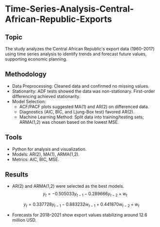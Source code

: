 # Time-Series-Analysis-Central-African-Republic-Exports
## Topic
The study analyzes the Central African Republic's export data (1960–2017) using time series analysis to identify trends and forecast future values, supporting economic planning.

## Methodology
- Data Preprocessing: Cleaned data and confirmed no missing values.
- Stationarity: ADF tests showed the data was non-stationary. First-order differencing achieved stationarity.
- Model Selection:
  - ACF/PACF plots suggested MA(1) and AR(2) on differenced data.
  - Diagnostics (AIC, BIC, and Ljung-Box test) favored AR(2).
  - Machine Learning Method: Split data into training/testing sets; ARMA(1,2) was chosen based on the lowest MSE.
## Tools
- Python for analysis and visualization.
- Models: AR(2), MA(1), ARMA(1,2).
- Metrics: AIC, BIC, MSE.
## Results
- AR(2) and ARMA(1,2) were selected as the best models.
$$
y_t = -0.505033 y_{t-1} -0.289666 y_{t-2}+ w_t
$$

$$
y_t = 0.337728 y_{t-1} -0.883232 w_{t-1}+ 0.441870w_{t-2} + w_t
$$
- Forecasts for 2018–2021 show export values stabilizing around 12.6 million USD.
